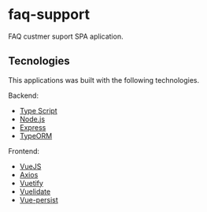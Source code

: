 # faq-support
 FAQ custmer suport SPA aplication.

## Tecnologies

This applications was built with the following technologies.

Backend:
- [Type Script](https://www.typescriptlang.org/)
- [Node.js](https://nodejs.org/en/)
- [Express](https://expressjs.com/)
- [TypeORM](https://typeorm.io/#/)

Frontend: 
- [VueJS](https://vuejs.org/)
- [Axios](https://github.com/axios/axios)
- [Vuetify](https://vuetifyjs.com/en/)
- [Vuelidate](https://vuelidate.js.org/)
- [Vue-persist](https://github.com/championswimmer/vuex-persist)
